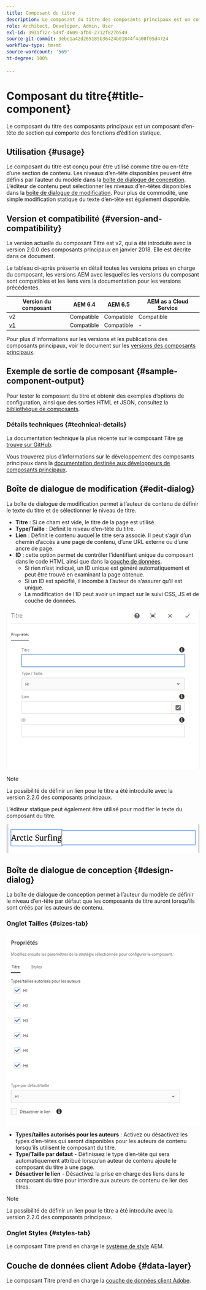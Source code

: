 ```yaml
---
title: Composant du titre
description: Le composant du titre des composants principaux est un composant d’en-tête de section qui comporte des fonctions d’édition statique.
role: Architect, Developer, Admin, User
exl-id: 393af72c-549f-4609-afb0-2712f827b549
source-git-commit: 3ebe1a42d265185b36424b01844f4a00f05d4724
workflow-type: tm+mt
source-wordcount: '569'
ht-degree: 100%

---
```


# Composant du titre{#title-component}

Le composant du titre des composants principaux est un composant d’en-tête de section qui comporte des fonctions d’édition statique.

## Utilisation {#usage}

Le composant du titre est conçu pour être utilisé comme titre ou en-tête d’une section de contenu. Les niveaux d’en-tête disponibles peuvent être définis par l’auteur du modèle dans la [boîte de dialogue de conception](#design-dialog). L’éditeur de contenu peut sélectionner les niveaux d’en-têtes disponibles dans la [boîte de dialogue de modification](#edit-dialog). Pour plus de commodité, une simple modification statique du texte d’en-tête est également disponible.

## Version et compatibilité {#version-and-compatibility}

La version actuelle du composant Titre est v2, qui a été introduite avec la version 2.0.0 des composants principaux en janvier 2018. Elle est décrite dans ce document.

Le tableau ci-après présente en détail toutes les versions prises en charge du composant, les versions AEM avec lesquelles les versions du composant sont compatibles et les liens vers la documentation pour les versions précédentes.

| Version du composant | AEM 6.4 | AEM 6.5 | AEM as a Cloud Service |
|---|---|---|---|
| v2 | Compatible | Compatible | Compatible |
| [v1](v1/title-v1.md) | Compatible | Compatible | - |

Pour plus d’informations sur les versions et les publications des composants principaux, voir le document sur les [versions des composants principaux](/help/versions.md).

## Exemple de sortie de composant {#sample-component-output}

Pour tester le composant du titre et obtenir des exemples d’options de configuration, ainsi que des sorties HTML et JSON, consultez la [bibliothèque de composants](https://adobe.com/go/aem_cmp_library_title_fr).

### Détails techniques {#technical-details}

La documentation technique la plus récente sur le composant Titre [se trouve sur GitHub](https://adobe.com/go/aem_cmp_tech_title_v2_fr).

Vous trouverez plus d’informations sur le développement des composants principaux dans la [documentation destinée aux développeurs de composants principaux](/help/developing/overview.md).

## Boîte de dialogue de modification {#edit-dialog}

La boîte de dialogue de modification permet à l’auteur de contenu de définir le texte du titre et de sélectionner le niveau de titre.

* **Titre** : Si ce cham est vide, le titre de la page est utilisé.
* **Type/Taille** : Définit le niveau d’en-tête du titre.
* **Lien** : Définit le contenu auquel le titre sera associé. Il peut s’agir d’un chemin d’accès à une page de contenu, d’une URL externe ou d’une ancre de page.
* **ID** : cette option permet de contrôler l’identifiant unique du composant dans le code HTML ainsi que dans la [couche de données](/help/developing/data-layer/overview.md).
   * Si rien n’est indiqué, un ID unique est généré automatiquement et peut être trouvé en examinant la page obtenue.
   * Si un ID est spécifié, il incombe à l’auteur de s’assurer qu’il est unique.
   * La modification de l’ID peut avoir un impact sur le suivi CSS, JS et de couche de données.

![Boîte de dialogue de modification du composant Titre](/help/assets/title-edit.png)

>[!NOTE]
>
>La possibilité de définir un lien pour le titre a été introduite avec la version 2.2.0 des composants principaux.

L’éditeur statique peut également être utilisé pour modifier le texte du composant du titre.

![Modification statique du composant Titre](/help/assets/title-edit-inline.png)

## Boîte de dialogue de conception {#design-dialog}

La boîte de dialogue de conception permet à l’auteur du modèle de définir le niveau d’en-tête par défaut que les composants de titre auront lorsqu’ils sont créés par les auteurs de contenu.

### Onglet Tailles {#sizes-tab}

![Boîte de dialogue de conception du composant Titre](/help/assets/title-design.png)

* **Types/tailles autorisés pour les auteurs** : Activez ou désactivez les types d’en-têtes qui seront disponibles pour les auteurs de contenu lorsqu’ils utilisent le composant du titre.
* **Type/Taille par défaut** - Définissez le type d’en-tête qui sera automatiquement attribué lorsqu’un auteur de contenu ajoute le composant du titre à une page.
* **Désactiver le lien** - Désactivez la prise en charge des liens dans le composant du titre pour interdire aux auteurs de contenu de lier des titres.

>[!NOTE]
>
>La possibilité de définir un lien pour le titre a été introduite avec la version 2.2.0 des composants principaux.

### Onglet Styles {#styles-tab}

Le composant Titre prend en charge le [système de style](/help/get-started/authoring.md#component-styling) AEM.

## Couche de données client Adobe {#data-layer}

Le composant Titre prend en charge la [couche de données client Adobe](/help/developing/data-layer/overview.md).
